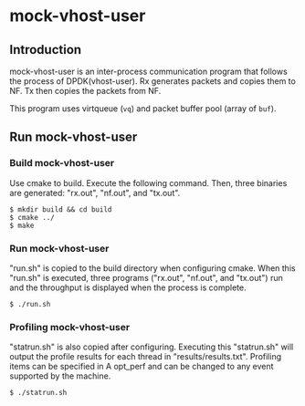 # mock-vhost-user

## Introduction

mock-vhost-user is an inter-process communication program that follows the process of DPDK(vhost-user).
Rx generates packets and copies them to NF.
Tx then copies the packets from NF.

This program uses virtqueue (`vq`) and packet buffer pool (array of `buf`).

## Run mock-vhost-user

### Build mock-vhost-user

Use cmake to build.
Execute the following command.
Then, three binaries are generated: "rx.out", "nf.out", and "tx.out".

```
$ mkdir build && cd build
$ cmake ../
$ make
```

### Run mock-vhost-user

"run.sh" is copied to the build directory when configuring cmake.
When this "run.sh" is executed, three programs ("rx.out", "nf.out", and "tx.out") run and the throughput is displayed when the process is complete.

```
$ ./run.sh
```

### Profiling mock-vhost-user

"statrun.sh" is also copied after configuring.
Executing this "statrun.sh" will output the profile results for each thread in "results/results.txt".
Profiling items can be specified in A opt_perf and can be changed to any event supported by the machine.

```
$ ./statrun.sh
```
